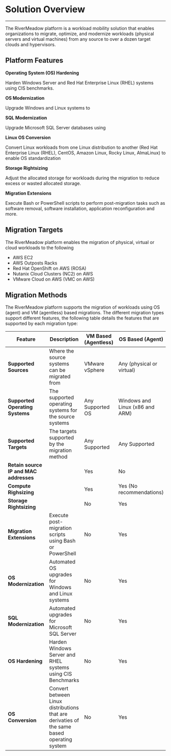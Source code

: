 # Solution Overview
---
The RiverMeadow platform is a workload mobility solution that enables organizations to migrate, optimize, and modernize workloads (physical servers and virtual machines) from any source to over a dozen target clouds and hypervisors.

## Platform Features
**Operating System (OS) Hardening**

Harden Windows Server and Red Hat Enterprise Linux (RHEL) systems using CIS benchmarks.

**OS Modernization** 

Upgrade Windows and Linux systems to 

**SQL Modernization**

Upgrade Microsoft SQL Server databases using

**Linux OS Conversion**

Convert Linux workloads from one Linux distribution to another (Red Hat Enterprise Linux (RHEL), CentOS, Amazon Linux, Rocky Linux, AlmaLinux) to enable OS standardization

**Storage Rightsizing**

Adjust the allocated storage for workloads during the migration to reduce excess or wasted allocated storage.

**Migration Extensions**

Execute Bash or PowerShell scripts to perform post-migration tasks such as software removal, software installation, application reconfiguration and more.

## Migration Targets
The RiverMeadow platform enables the migration of physical, virtual or cloud workloads to the following 

* AWS EC2
* AWS Outposts Racks
* Red Hat OpenShift on AWS (ROSA)
* Nutanix Cloud Clusters (NC2) on AWS
* VMware Cloud on AWS (VMC on AWS)






## Migration Methods
The RiverMeadow platform supports the migration of workloads using OS (agent) and VM (agentless) based migrations.
The different migration types support different features, the following table details the features that are supported by each migration type:

| Feature | Description | VM Based (Agentless) | OS Based (Agent) |
|---------|--|-----|-----------|
| **Supported Sources** | Where the source systems can be migrated from | VMware vSphere | Any (physical or virtual)|
| **Supported Operating Systems** | The supported operating systems for the source systems | Any Supported OS | Windows and Linux (x86 and ARM) |
| **Supported Targets** | The targets supported by the migration method | Any Supported | Any Supported|
| **Retain source IP and MAC addresses** | | Yes | No |
| **Compute Righsizing** | | Yes | Yes (No recommendations) |
| **Storage Rightsizing** | | No | Yes |
| **Migration Extensions** | Execute post-migration scripts using Bash or PowerShell  |  No | Yes |
| **OS Modernization** | Automated OS upgrades for Windows and Linux systems | No | Yes |
| **SQL Modernization** | Automated upgrades for Microsoft SQL Server | No | Yes |
| **OS Hardening** | Harden Windows Server and RHEL systems using CIS Benchmarks | No | Yes |
| **OS Conversion** | Convert between Linux distributions that are derivaties of the same based operating system  |  No | Yes |